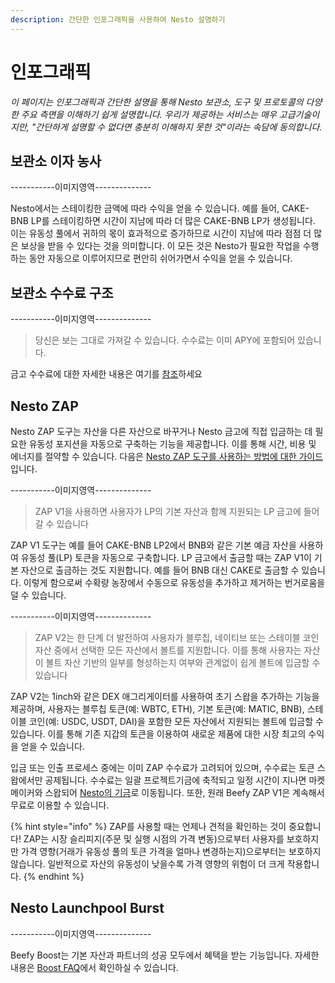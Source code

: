 ```yaml
---
description: 간단한 인포그래픽을 사용하여 Nesto 설명하기
---
```


# 인포그래픽

_이 페이지는 인포그래픽과 간단한 설명을 통해 Nesto 보관소, 도구 및 프로토콜의 다양한 주요 측면을 이해하기 쉽게 설명합니다. 우리가 제공하는 서비스는 매우 고급기술이지만, "간단하게 설명할 수 없다면 충분히 이해하지 못한 것"이라는 속담에 동의합니다._

## 보관소 이자 농사

\-----------이미지영역--------------

Nesto에서는 스테이킹한 금액에 따라 수익을 얻을 수 있습니다. 예를 들어, CAKE-BNB LP를 스테이킹하면 시간이 지남에 따라 더 많은 CAKE-BNB LP가 생성됩니다. 이는 유동성 풀에서 귀하의 몫이 효과적으로 증가하므로 시간이 지남에 따라 점점 더 많은 보상을 받을 수 있다는 것을 의미합니다. 이 모든 것은 Nesto가 필요한 작업을 수행하는 동안 자동으로 이루어지므로 편안히 쉬어가면서 수익을 얻을 수 있습니다.

## 보관소 수수료 구조

\-----------이미지영역--------------

> 당신은 보는 그대로 가져갈 수 있습니다. 수수료는 이미 APY에 포함되어 있습니다.

금고 수수료에 대한 자세한 내용은 여기를 [참조](../undefined-1/vaults.md)하세요

## Nesto ZAP

Nesto ZAP 도구는 자산을 다른 자산으로 바꾸거나 Nesto 금고에 직접 입금하는 데 필요한 유동성 포지션을 자동으로 구축하는 기능을 제공합니다. 이를 통해 시간, 비용 및 에너지를 절약할 수 있습니다. 다음은 [Nesto ZAP 도구를 사용하는 방법에 대한 가이드](undefined-1.md#nesto-zap)입니다.

\-----------이미지영역--------------

> ZAP V1을 사용하면 사용자가 LP의 기본 자산과 함께 지원되는 LP 금고에 들어갈 수 있습니다

ZAP V1 도구는 예를 들어 CAKE-BNB LP2에서 BNB와 같은 기본 예금 자산을 사용하여 유동성 풀(LP) 토큰을 자동으로 구축합니다. LP 금고에서 출금할 때는 ZAP V1이 기본 자산으로 출금하는 것도 지원합니다. 예를 들어 BNB 대신 CAKE로 출금할 수 있습니다. 이렇게 함으로써 수확량 농장에서 수동으로 유동성을 추가하고 제거하는 번거로움을 덜 수 있습니다.

\-----------이미지영역--------------

> ZAP V2는 한 단계 더 발전하여 사용자가 블루칩, 네이티브 또는 스테이블 코인 자산 중에서 선택한 모든 자산에서 볼트를 지원합니다. 이를 통해 사용자는 자산이 볼트 자산 기반의 일부를 형성하는지 여부와 관계없이 쉽게 볼트에 입금할 수 있습니다

ZAP V2는 1inch와 같은 DEX 애그리게이터를 사용하여 초기 스왑을 추가하는 기능을 제공하며, 사용자는 블루칩 토큰(예: WBTC, ETH), 기본 토큰(예: MATIC, BNB), 스테이블 코인(예: USDC, USDT, DAI)을 포함한 모든 자산에서 지원되는 볼트에 입금할 수 있습니다. 이를 통해 기존 지갑의 토큰을 이용하여 새로운 제품에 대한 시장 최고의 수익을 얻을 수 있습니다.

입금 또는 인출 프로세스 중에는 이미 ZAP 수수료가 고려되어 있으며, 수수료는 토큰 스왑에서만 공제됩니다. 수수료는 일괄 프로젝트기금에 축적되고 일정 시간이 지나면 마켓 메이커와 스왑되어  [Nesto의 기금](../undefined-3/undefined-3.md)로 이동됩니다. 또한, 원래 Beefy ZAP V1은 계속해서 무료로 이용할 수 있습니다.

{% hint style="info" %}
ZAP를 사용할 때는 언제나 견적을 확인하는 것이 중요합니다! ZAP는 시장 슬리피지(주문 및 실행 시점의 가격 변동)으로부터 사용자를 보호하지만 가격 영향(거래가 유동성 풀의 토큰 가격을 얼마나 변경하는지)으로부터는 보호하지 않습니다. 일반적으로 자산의 유동성이 낮을수록 가격 영향의 위험이 더 크게 작용합니다.
{% endhint %}

## Nesto Launchpool Burst

\-----------이미지영역--------------

Beefy Boost는 기본 자산과 파트너의 성공 모두에서 혜택을 받는 기능입니다. 자세한 내용은 [Boost FAQ](../undefined-1/undefined-1.md#burst)에서 확인하실 수 있습니다.
